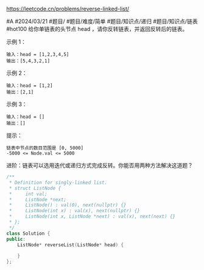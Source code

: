 https://leetcode.cn/problems/reverse-linked-list/

#A #2024/03/21 #题目/ #题目/难度/简单 #题目/知识点/递归 #题目/知识点/链表 #hot100
给你单链表的头节点 head ，请你反转链表，并返回反转后的链表。


示例 1：
```
输入：head = [1,2,3,4,5]
输出：[5,4,3,2,1]
```
示例 2：
```
输入：head = [1,2]
输出：[2,1]
```
示例 3：
```
输入：head = []
输出：[]
 ```

提示：
```
链表中节点的数目范围是 [0, 5000]
-5000 <= Node.val <= 5000
```

进阶：链表可以选用迭代或递归方式完成反转。你能否用两种方法解决这道题？


```cpp
/**
 * Definition for singly-linked list.
 * struct ListNode {
 *     int val;
 *     ListNode *next;
 *     ListNode() : val(0), next(nullptr) {}
 *     ListNode(int x) : val(x), next(nullptr) {}
 *     ListNode(int x, ListNode *next) : val(x), next(next) {}
 * };
 */
class Solution {
public:
    ListNode* reverseList(ListNode* head) {
        
    }
};
```